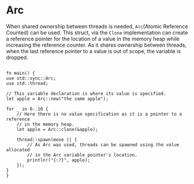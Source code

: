 # Arc

When shared ownership between threads is needed, `Arc`(Atomic Reference Counted) can be used. This struct, via the `Clone` implementation can create a reference pointer for the location of a value in the memory heap while increasing the reference counter. As it shares ownership between threads, when the last reference pointer to a value is out of scope, the variable is dropped.

```rust,editable

fn main() {
use std::sync::Arc;
use std::thread;

// This variable declaration is where its value is specified.
let apple = Arc::new("the same apple");

for _ in 0..10 {
    // Here there is no value specification as it is a pointer to a reference
    // in the memory heap.
    let apple = Arc::clone(&apple);

    thread::spawn(move || {
        // As Arc was used, threads can be spawned using the value allocated
        // in the Arc variable pointer's location.
        println!("{:?}", apple);
    });
}
}

```
